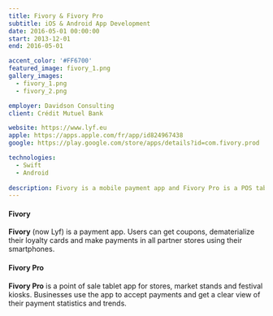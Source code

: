 ```yaml
---
title: Fivory & Fivory Pro
subtitle: iOS & Android App Development
date: 2016-05-01 00:00:00
start: 2013-12-01
end: 2016-05-01

accent_color: '#FF6700'
featured_image: fivory_1.png
gallery_images:
  - fivory_1.png
  - fivory_2.png

employer: Davidson Consulting
client: Crédit Mutuel Bank

website: https://www.lyf.eu
apple: https://apps.apple.com/fr/app/id824967438
google: https://play.google.com/store/apps/details?id=com.fivory.prod

technologies:
  - Swift
  - Android
  
description: Fivory is a mobile payment app and Fivory Pro is a POS tablet app.
---
```


#### Fivory
**Fivory** (now Lyf) is a payment app. Users can get coupons, dematerialize their loyalty cards and make payments in all partner stores using their smartphones.

#### Fivory Pro
**Fivory Pro** is a point of sale tablet app for stores, market stands and festival kiosks. Businesses use the app to accept payments and get a clear view of their payment statistics and trends.